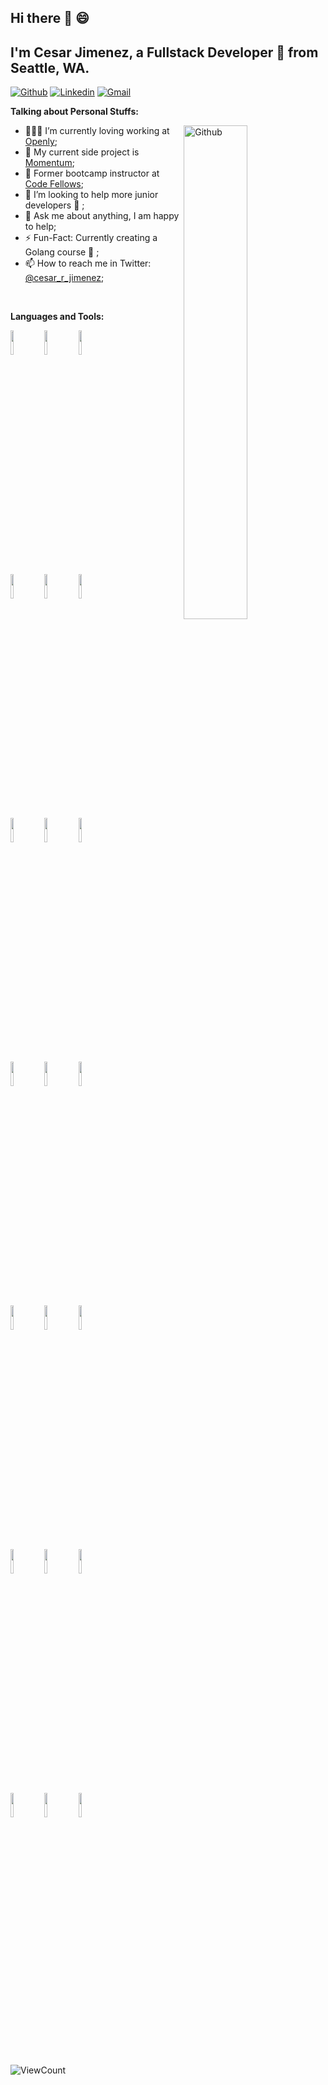 
## Hi there 👋 😄

<!--
**Numbers88s/numbers88s** is a ✨ _special_ ✨ repository because its `README.md` (this file) appears on your GitHub profile.

Here are some ideas to get you started:

- 🔭 I’m currently working on ...
- 🌱 I’m currently learning ...
- 👯 I’m looking to collaborate on ...
- 🤔 I’m looking for help with ...
- 💬 Ask me about ...
- 📫 How to reach me: ...
- 😄 Pronouns: ...
- ⚡ Fun fact: ...
-->

<!-- Your title -->
## I'm Cesar Jimenez, a Fullstack Developer 🚀 from Seattle, WA.
<!-- Your badges
You can use the website to generate badges: https://shields.io/
-->

[![Github](https://img.shields.io/badge/-Github-000?style=flat&logo=Github&logoColor=white)](https://github.com/numbers88s)
[![Linkedin](https://img.shields.io/badge/-LinkedIn-blue?style=flat&logo=Linkedin&logoColor=white)](https://www.linkedin.com/in/cesarrjimenez/)
[![Gmail](https://img.shields.io/badge/-Gmail-c14438?style=flat&logo=Gmail&logoColor=white)](mailto:cesar.r.jimenez@gmail.com)


<!-- Talking about you -->
**Talking about Personal Stuffs:**
<!-- Any image aligned to the right. Beware the width -->
<!-- <img width="55%" align="right" alt="Github" src="https://raw.githubusercontent.com/onimur/.github/master/.resources/git-header.svg" /> -->
<img width="45%" align="right" alt="Github" src="./assets/FE_vs_BE.png" />

- 👨🏽‍💻 I’m currently loving working at [Openly](https://openly.com/);
- 🌱 My current side project is [Momentum](https://momentumtradingjournal.com);
- 🐙 Former bootcamp instructor at [Code Fellows](https://www.codefellows.org/);
- 👯 I’m looking to help more junior developers 🤝 ;
- 💬 Ask me about anything, I am happy to help;
- ⚡️ Fun-Fact: Currently creating a Golang course 🤩 ;
- 📫 How to reach me in Twitter: [@cesar_r_jimenez](https://twitter.com/cesar_r_jimenez);

<br />

**Languages and Tools:**

<!-- Your github readme stats
You can use this api: https://github.com/anuraghazra/github-readme-stats
-->
<p>
  <!-- Your languages and tools. Be careful with the alignment.
  You can use this sites to get logos: https://www.vectorlogo.zone or https://simpleicons.org/
  -->
  <code><img width="10%" src="https://www.vectorlogo.zone/logos/golang/golang-ar21.svg"></code>
  <code><img width="10%" src="https://www.vectorlogo.zone/logos/python/python-ar21.svg"></code>
  <code><img width="10%" src="https://www.vectorlogo.zone/logos/nodejs/nodejs-ar21.svg"></code>
  <br />
  <code><img width="10%" src="https://www.vectorlogo.zone/logos/w3_html5/w3_html5-ar21.svg"></code>
  <code><img width="10%" src="https://www.vectorlogo.zone/logos/javascript/javascript-ar21.svg"></code>
  <code><img width="10%" src="https://www.vectorlogo.zone/logos/netlifyapp_watercss/netlifyapp_watercss-ar21.svg"></code>
  <br />
  <code><img width="10%" src="https://www.vectorlogo.zone/logos/postgresql/postgresql-ar21.svg"></code>
  <code><img width="10%" src="https://www.vectorlogo.zone/logos/mysql/mysql-ar21.svg"></code>
  <code><img width="10%" src="https://www.vectorlogo.zone/logos/mongodb/mongodb-ar21.svg"></code>
  <br />
  <code><img width="10%" src="https://www.vectorlogo.zone/logos/neovimio/neovimio-ar21.svg"></code>
  <code><img width="10%" src="https://www.vectorlogo.zone/logos/visualstudio_code/visualstudio_code-ar21.svg"></code>
  <code><img width="10%" src="https://www.vectorlogo.zone/logos/vim/vim-ar21.svg"></code>
  <br />
  <code><img width="10%" src="https://www.vectorlogo.zone/logos/docker/docker-ar21.svg"></code>
  <code><img width="10%" src="https://www.vectorlogo.zone/logos/kubernetes/kubernetes-ar21.svg"></code>
  <code><img width="10%" src="https://www.vectorlogo.zone/logos/terraformio/terraformio-ar21.svg"></code>
  <br />
  <code><img width="10%" src="https://www.vectorlogo.zone/logos/amazon_aws/amazon_aws-ar21.svg"></code>
  <code><img width="10%" src="https://www.vectorlogo.zone/logos/google_cloud/google_cloud-ar21.svg"></code>
  <code><img width="10%" src="https://www.vectorlogo.zone/logos/digitalocean/digitalocean-ar21.svg"></code>
  <br />
  <code><img width="10%" src="https://www.vectorlogo.zone/logos/reactjs/reactjs-ar21.svg"></code>
  <code><img width="10%" src="https://www.vectorlogo.zone/logos/apollographql/apollographql-ar21.svg"></code>
  <code><img width="10%" src="https://www.vectorlogo.zone/logos/graphql/graphql-ar21.svg"></code>
</p>
<br />
<p align="left">
  <img alt="ViewCount" src="https://hits.dwyl.com/Numbers88s/Numbers88s/numbers88s.svg)](http://hits.dwyl.com/Numbers88s/Numbers88s/numbers88s" />
</p>

